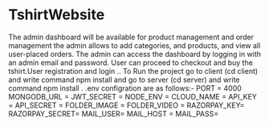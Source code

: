 # TshirtWebsite
The admin dashboard will be available for product management and order management  the admin allows  to add categories, and products, and view all user-placed orders. The admin can access the dashboard by logging in with an admin email and password. User can proceed to checkout and buy the tshirt.User registration and login ..
To Run the project go to client (cd client) and write command npm install  and go to server (cd server) and write command npm install .
.env configration are as follows:-
PORT = 4000
MONGODB_URL = 
JWT_SECRET =
NODE_ENV =
CLOUD_NAME =
API_KEY = 
API_SECRET = 
FOLDER_IMAGE =
FOLDER_VIDEO = 
RAZORPAY_KEY=
RAZORPAY_SECRET=
MAIL_USER=
MAIL_HOST =
MAIL_PASS=
